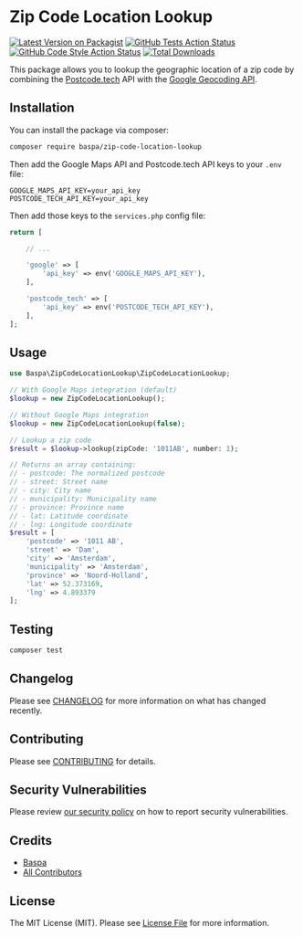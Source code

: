 # Zip Code Location Lookup

[![Latest Version on Packagist](https://img.shields.io/packagist/v/baspa/zip-code-location-lookup.svg?style=flat-square)](https://packagist.org/packages/baspa/zip-code-location-lookup)
[![GitHub Tests Action Status](https://img.shields.io/github/actions/workflow/status/baspa/zip-code-location-lookup/run-tests.yml?branch=main&label=tests&style=flat-square)](https://github.com/baspa/zip-code-location-lookup/actions?query=workflow%3Arun-tests+branch%3Amain)
[![GitHub Code Style Action Status](https://img.shields.io/github/actions/workflow/status/baspa/zip-code-location-lookup/fix-php-code-style-issues.yml?branch=main&label=code%20style&style=flat-square)](https://github.com/baspa/zip-code-location-lookup/actions?query=workflow%3A"Fix+PHP+code+style+issues"+branch%3Amain)
[![Total Downloads](https://img.shields.io/packagist/dt/baspa/zip-code-location-lookup.svg?style=flat-square)](https://packagist.org/packages/baspa/zip-code-location-lookup)

This package allows you to lookup the geographic location of a zip code by combining the [Postcode.tech](https://postcode.tech/) API with the [Google Geocoding API](https://developers.google.com/maps/documentation/geocoding/overview).

## Installation

You can install the package via composer:

```bash
composer require baspa/zip-code-location-lookup
```

Then add the Google Maps API and Postcode.tech API keys to your `.env` file:

```
GOOGLE_MAPS_API_KEY=your_api_key
POSTCODE_TECH_API_KEY=your_api_key
```

Then add those keys to the `services.php` config file:

```php
return [

    // ...

    'google' => [
        'api_key' => env('GOOGLE_MAPS_API_KEY'),
    ],

    'postcode_tech' => [
        'api_key' => env('POSTCODE_TECH_API_KEY'),
    ],
];
```

## Usage

```php
use Baspa\ZipCodeLocationLookup\ZipCodeLocationLookup;

// With Google Maps integration (default)
$lookup = new ZipCodeLocationLookup();

// Without Google Maps integration
$lookup = new ZipCodeLocationLookup(false);

// Lookup a zip code
$result = $lookup->lookup(zipCode: '1011AB', number: 1);

// Returns an array containing:
// - postcode: The normalized postcode
// - street: Street name
// - city: City name
// - municipality: Municipality name
// - province: Province name
// - lat: Latitude coordinate
// - lng: Longitude coordinate
$result = [
    'postcode' => '1011 AB',
    'street' => 'Dam',
    'city' => 'Amsterdam',
    'municipality' => 'Amsterdam',
    'province' => 'Noord-Holland',
    'lat' => 52.373169,
    'lng' => 4.893379
];
```

## Testing

```bash
composer test
```

## Changelog

Please see [CHANGELOG](CHANGELOG.md) for more information on what has changed recently.

## Contributing

Please see [CONTRIBUTING](CONTRIBUTING.md) for details.

## Security Vulnerabilities

Please review [our security policy](../../security/policy) on how to report security vulnerabilities.

## Credits

-   [Baspa](https://github.com/Baspa)
-   [All Contributors](../../contributors)

## License

The MIT License (MIT). Please see [License File](LICENSE.md) for more information.
